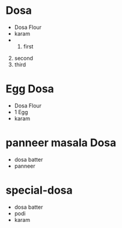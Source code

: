 # Dosa

* Dosa Flour
* karam
* 1. first
2. second
3. third

# Egg Dosa
* Dosa Flour
* 1 Egg
* karam

# panneer masala Dosa
* dosa batter
* panneer

# special-dosa
* dosa batter
* podi
* karam
